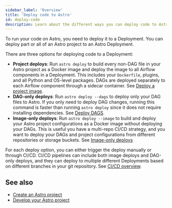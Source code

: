 ```yaml
---
sidebar_label: 'Overview'
title: 'Deploy code to Astro'
id: deploy-code
description: Learn about the different ways you can deploy code to Astro.
---
```


To run your code on Astro, you need to deploy it to a Deployment. You can deploy part or all of an Astro project to an Astro Deployment.

There are three options for deploying code to a Deployment:

- **Project deploys**: Run `astro deploy` to build every non-DAG file in your Astro project as a Docker image and deploy the image to all Airflow components in a Deployment. This includes your `Dockerfile`, plugins, and all Python and OS-level packages. DAGs are deployed separately to each Airflow component through a sidecar container. See [Deploy a project image](deploy-project-image.md).
- **DAG-only deploys**: Run `astro deploy --dags` to deploy only your DAG files to Astro. If you only need to deploy DAG changes, running this command is faster than running `astro deploy` since it does not require installing dependencies. See [Deploy DAGS](deploy-dags.md).
- **Image-only deploys**: Run `astro deploy --image` to build and deploy your Astro project configurations as a Docker image without deploying your DAGs. This is useful you have a multi-repo CI/CD strategy, and you want to deploy your DAGs and project configurations from different repositories or storage buckets. See [Image-only deploys](deploy-dags.md#trigger-an-image-only-deploy)

For each deploy option, you can either trigger the deploy manually or through CI/CD. CI/CD pipelines can include both image deploys and DAG-only deploys, and they can deploy to multiple different Deployments based on different branches in your git repository. See [CI/CD overview](set-up-ci-cd.md).

## See also

- [Create an Astro project](cli/develop-project.md#create-an-astro-project)
- [Develop your Astro project](cli/develop-project.md)
